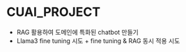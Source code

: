 # CUAI_PROJECT
<ul>
  <li>RAG 활용하여 도메인에 특화된 chatbot 만들기</li>
  <li>Llama3 fine tuning 시도 + fine tuning & RAG 동시 적용 시도</li>
</ul>

